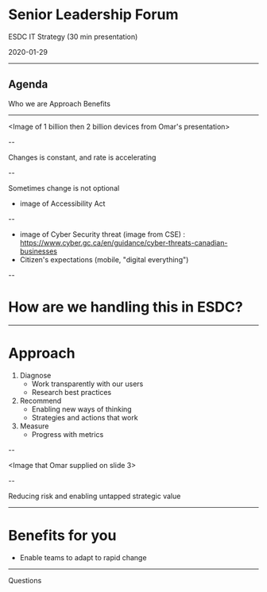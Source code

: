 <!--markdownlint-disable MD033-->
# Senior Leadership Forum

ESDC IT Strategy (30 min presentation)

2020-01-29

---

## Agenda

Who we are
Approach
Benefits

---

<Image of 1 billion then 2 billion devices from Omar's presentation>

--

Changes is constant, and rate is accelerating

--

Sometimes change is not optional

- image of Accessibility Act

--

- image of Cyber Security threat (image from CSE) : https://www.cyber.gc.ca/en/guidance/cyber-threats-canadian-businesses
- Citizen's expectations (mobile, "digital everything")

--

# How are we handling this in ESDC?

---

# Approach

1. Diagnose
   - Work transparently with our users
   - Research best practices
2. Recommend
   - Enabling new ways of thinking
   - Strategies and actions that work
3. Measure
   - Progress with metrics

--

<Image that Omar supplied on slide 3>

--

Reducing risk and enabling untapped strategic value

---

# Benefits for you

- Enable teams to adapt to rapid change

---

Questions

